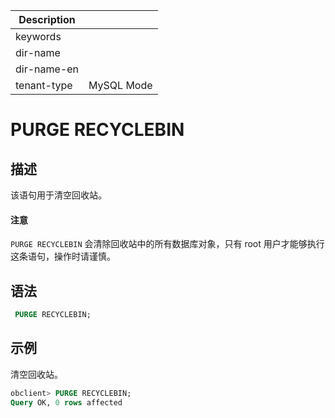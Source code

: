 | Description   |                 |
|---------------|-----------------|
| keywords      |                 |
| dir-name      |                 |
| dir-name-en   |                 |
| tenant-type   | MySQL Mode      |

# PURGE RECYCLEBIN

## 描述

该语句用于清空回收站。

  <main id="notice" type='notice'>
    <h4>注意</h4>
    <p><code>PURGE RECYCLEBIN</code> 会清除回收站中的所有数据库对象，只有 root 用户才能够执行这条语句，操作时请谨慎。</p>
  </main>

## 语法

```sql
 PURGE RECYCLEBIN;
```

## 示例

清空回收站。

```sql
obclient> PURGE RECYCLEBIN;
Query OK, 0 rows affected
```
